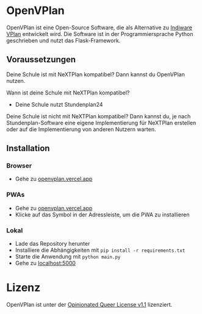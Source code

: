 # OpenVPlan
OpenVPlan ist eine Open-Source Software, die als Alternative zu [Indiware VPlan](https://www.indiware.de/) entwickelt wird. Die Software ist in der Programmiersprache Python geschrieben und nutzt das Flask-Framework.  

## Voraussetzungen
Deine Schule ist mit NeXTPlan kompatibel? Dann kannst du OpenVPlan nutzen.

Wann ist deine Schule mit NeXTPlan kompatibel?
- Deine Schule nutzt Stundenplan24

Deine Schule ist nicht mit NeXTPlan kompatibel? Dann kannst du, je nach Stundenplan-Software
eine eigene Implementierung für NeXTPlan erstellen oder auf die Implementierung von anderen Nutzern warten.

## Installation
### Browser
- Gehe zu [openvplan.vercel.app](https://openvplan.vercel.app/)

### PWAs
- Gehe zu [openvplan.vercel.app](https://openvplan.vercel.app/)
- Klicke auf das Symbol in der Adressleiste, um die PWA zu installieren

### Lokal
- Lade das Repository herunter
- Installiere die Abhängigkeiten mit `pip install -r requirements.txt`
- Starte die Anwendung mit `python main.py`
- Gehe zu [localhost:5000](http://localhost:8080/)

# Lizenz
OpenVPlan ist unter der [Opinionated Queer License v1.1](https://oql.avris.it/license/v1.1) lizenziert.